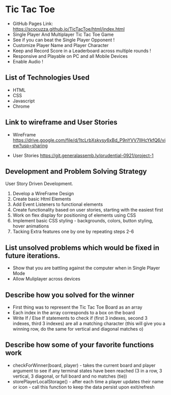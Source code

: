 # Tic Tac Toe
- GitHub Pages Link: 
https://scocuzza.github.io/TicTacToe/html/index.html
- Single Player And Multiplayer Tic Tac Toe Game
- See if you can beat the Single Player Opponent !
- Customize Player Name and Player Character
- Keep and Record Score in a Leaderboard across multiple rounds !
- Responsive and Playable on PC and all Mobile Devices
- Enable Audio !

## List of Technologies Used
- HTML
- CSS
- Javascript
- Chrome

## Link to wireframe and User Stories
- WireFrame
https://drive.google.com/file/d/1tcLrbXskvsy6xBd_P9nYVV7IlHcYkfQ6/view?usp=sharing

- User Stories
https://git.generalassemb.ly/prudential-0921/project-1

## Development and Problem Solving Strategy
User Story Driven Development.
1. Develop a WireFrame Design 
2. Create basic Html Elements
3. Add Event Listeners to functional elements
4. Create functionality based on user stories, starting with the easiest first
5. Work on flex display for positioning of elements using CSS
6. Implement basic CSS styling - backgrounds, colors, button styling, hover animations
7. Tacking Extra features one by one by repeating steps 2-6

## List unsolved problems which would be fixed in future iterations.
- Show that you are battling against the computer when in Single Player Mode
- Allow Muliplayer across devices

## Describe how you solved for the winner
- First thing was to represent the Tic Tac Toe Board as an array
- Each index in the array corresponds to a box on the board
- Write If / Else If statements to check if (first 3 indexes, second 3 indexes, third 3 indexes) are all a matching character (this will give you a winning row, do the same for vertical and diagonal matches o)
## Describe how some of your favorite functions work
- checkForWinner(board, player) - takes the current board and player argument to see if any terminal states have been reached (3 in a row, 3 vertical, 3 diagonal, or full board and no matches (tie))
- storePlayerLocalStorage() - after each time a player updates their name or icon - call this function to keep the data persist upon exit/refresh
